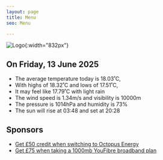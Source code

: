 ```yaml
---
layout: page
title: Menu
seo: Menu

---
```


![Logo](/images/logo.jpg){:width="832px"}

<!-- weather_marker starts -->
## On Friday, 13 June 2025

- The average temperature today is 18.03˚C,
- With highs of 18.32˚C and lows of 17.51˚C,
- It may feel like 17.79˚C with light rain
- The wind speed is 1.34m/s and visibility is 10000m
- The pressure is 1014hPa and humidity is 73%
- The sun will rise at 03:48 and set at 20:28

<!-- weather_marker ends -->

## Sponsors

- [Get £50 credit when switching to Octopus Energy](https://bit.ly/3oD1nnS)
- [Get £75 when taking a 1000mb YouFibre broadband plan](https://aklam.io/91zWhU?)
